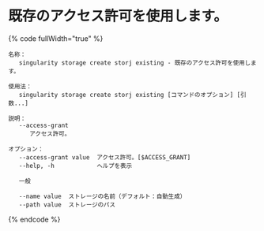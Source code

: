 # 既存のアクセス許可を使用します。

{% code fullWidth="true" %}
```
名称：
   singularity storage create storj existing - 既存のアクセス許可を使用します。

使用法：
   singularity storage create storj existing [コマンドのオプション] [引数...]

説明：
   --access-grant
      アクセス許可。

オプション：
   --access-grant value  アクセス許可。[$ACCESS_GRANT]
   --help, -h            ヘルプを表示

   一般

   --name value  ストレージの名前（デフォルト：自動生成）
   --path value  ストレージのパス

```
{% endcode %}